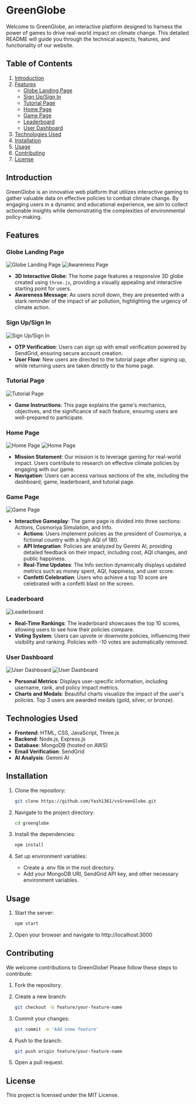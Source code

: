 # GreenGlobe

Welcome to GreenGlobe, an interactive platform designed to harness the power of games to drive real-world impact on climate change. This detailed README will guide you through the technical aspects, features, and functionality of our website.

## Table of Contents

1. [Introduction](#introduction)
2. [Features](#features)
   - [Globe Landing Page](#globe-landing-page)
   - [Sign Up/Sign In](#sign-upsign-in)
   - [Tutorial Page](#tutorial-page)
   - [Home Page](#home-page)
   - [Game Page](#game-page)
   - [Leaderboard](#leaderboard)
   - [User Dashboard](#user-dashboard)
3. [Technologies Used](#technologies-used)
4. [Installation](#installation)
5. [Usage](#usage)
6. [Contributing](#contributing)
7. [License](#license)

## Introduction

GreenGlobe is an innovative web platform that utilizes interactive gaming to gather valuable data on effective policies to combat climate change. By engaging users in a dynamic and educational experience, we aim to collect actionable insights while demonstrating the complexities of environmental policy-making.

## Features

### Globe Landing Page

![Globe Landing Page](Images/1.png)
![Awareness Page](Images/1-2.png)

- **3D Interactive Globe**: The home page features a responsive 3D globe created using `three.js`, providing a visually appealing and interactive starting point for users.
- **Awareness Message**: As users scroll down, they are presented with a stark reminder of the impact of air pollution, highlighting the urgency of climate action.

### Sign Up/Sign In

![Sign Up/Sign In](Images/2.png)

- **OTP Verification**: Users can sign up with email verification powered by SendGrid, ensuring secure account creation.
- **User Flow**: New users are directed to the tutorial page after signing up, while returning users are taken directly to the home page.

### Tutorial Page

![Tutorial Page](Images/3.png)

- **Game Instructions**: This page explains the game's mechanics, objectives, and the significance of each feature, ensuring users are well-prepared to participate.

### Home Page

![Home Page](Images/4.png)
![Home Page](Images/4-2.png)

- **Mission Statement**: Our mission is to leverage gaming for real-world impact. Users contribute to research on effective climate policies by engaging with our game.
- **Navigation**: Users can access various sections of the site, including the dashboard, game, leaderboard, and tutorial page.

### Game Page

![Game Page](Images/5.png)

- **Interactive Gameplay**: The game page is divided into three sections: Actions, Cosmoriya Simulation, and Info.
  - **Actions**: Users implement policies as the president of Cosmoriya, a fictional country with a high AQI of 180.
  - **API Integration**: Policies are analyzed by Gemini AI, providing detailed feedback on their impact, including cost, AQI changes, and public happiness.
  - **Real-Time Updates**: The Info section dynamically displays updated metrics such as money spent, AQI, happiness, and user score.
  - **Confetti Celebration**: Users who achieve a top 10 score are celebrated with a confetti blast on the screen.

### Leaderboard

![Leaderboard](Images/6.png)

- **Real-Time Rankings**: The leaderboard showcases the top 10 scores, allowing users to see how their policies compare.
- **Voting System**: Users can upvote or downvote policies, influencing their visibility and ranking. Policies with -10 votes are automatically removed.

### User Dashboard

![User Dashboard](Images/7.png)
![User Dashboard](Images/7-2.png)

- **Personal Metrics**: Displays user-specific information, including username, rank, and policy impact metrics.
- **Charts and Medals**: Beautiful charts visualize the impact of the user's policies. Top 3 users are awarded medals (gold, silver, or bronze).

## Technologies Used

- **Frontend**: HTML, CSS, JavaScript, Three.js
- **Backend**: Node.js, Express.js
- **Database**: MongoDB (hosted on AWS)
- **Email Verification**: SendGrid
- **AI Analysis**: Gemini AI

## Installation

1. Clone the repository:

   ```bash
   git clone https://github.com/Yash1361/vsGreenGlobe.git

2. Navigate to the project directory:

   ```bash
   cd greenglobe

3. Install the dependencies:

   ```bash
   npm install

4. Set up environment variables:
   - Create a .env file in the root directory.
   - Add your MongoDB URI, SendGrid API key, and other necessary environment variables.
  
## Usage

1. Start the server:

   ```bash
   npm start

2. Open your browser and navigate to http://localhost:3000

## Contributing

We welcome contributions to GreenGlobe! Please follow these steps to contribute:

1. Fork the repository.

2. Create a new branch:

   ```bash
   git checkout -b feature/your-feature-name

3. Commit your changes:

   ```bash
   git commit -m 'Add some feature'

4. Push to the branch:

   ```bash
   git push origin feature/your-feature-name

5. Open a pull request.

## License

This project is licensed under the MIT License.
